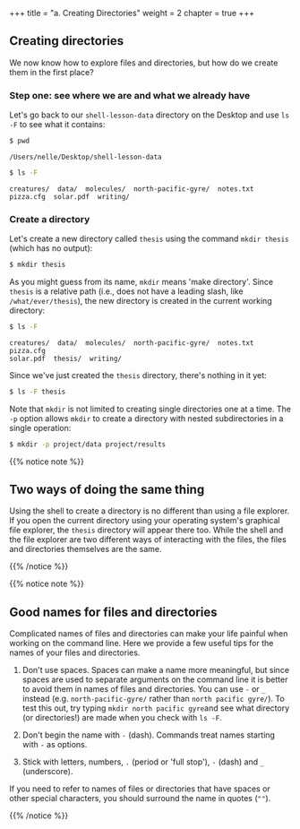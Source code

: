 +++
title = "a. Creating Directories"
weight = 2
chapter = true
+++

## Creating directories
We now know how to explore files and directories,
but how do we create them in the first place?

### Step one: see where we are and what we already have
Let's go back to our `shell-lesson-data` directory on the Desktop
and use `ls -F` to see what it contains:

```Bash
$ pwd
```

~~~
/Users/nelle/Desktop/shell-lesson-data
~~~

```Bash
$ ls -F
```

~~~
creatures/  data/  molecules/  north-pacific-gyre/  notes.txt  pizza.cfg  solar.pdf  writing/
~~~

### Create a directory

Let's create a new directory called `thesis` using the command `mkdir thesis`
(which has no output):

```Bash
$ mkdir thesis
```

As you might guess from its name, `mkdir` means 'make directory'.
Since `thesis` is a relative path (i.e., does not have a leading 
slash, like `/what/ever/thesis`), the new directory is created in 
the current working directory:

```Bash
$ ls -F
```

~~~
creatures/  data/  molecules/  north-pacific-gyre/  notes.txt  pizza.cfg
solar.pdf  thesis/  writing/
~~~

Since we've just created the `thesis` directory, there's nothing in it yet:

```Bash
$ ls -F thesis
```

Note that `mkdir` is not limited to creating single directories one at a time.
The `-p` option allows `mkdir` to create a directory with nested subdirectories
in a single operation:

```Bash
$ mkdir -p project/data project/results
```
{{% notice note %}}
## Two ways of doing the same thing
Using the shell to create a directory is no different than using a file explorer.
If you open the current directory using your operating system's graphical file explorer,
the `thesis` directory will appear there too.
While the shell and the file explorer are two different ways of interacting with the files,
the files and directories themselves are the same.

{{% /notice %}}

{{% notice note %}}
## Good names for files and directories

Complicated names of files and directories can make your life painful
when working on the command line. Here we provide a few useful
tips for the names of your files and directories.

1. Don't use spaces.
	Spaces can make a name more meaningful,
	but since spaces are used to separate arguments on the command line
	it is better to avoid them in names of files and directories.
	You can use `-` or `_` instead (e.g. `north-pacific-gyre/` rather than `north pacific gyre/`).
	To test this out, try typing `mkdir north pacific gyre`and see what directory (or directories!)
	are made when you check with `ls -F`.

2. Don't begin the name with `-` (dash).
	Commands treat names starting with `-` as options.

3. Stick with letters, numbers, `.` (period or 'full stop'), `-` (dash) and `_` (underscore).

 If you need to refer to names of files or directories that have spaces
 or other special characters, you should surround the name in quotes (`""`).

{{% /notice %}}